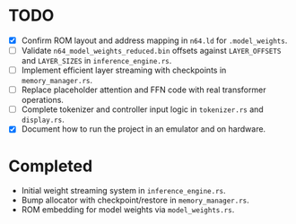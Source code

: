 # TODO

- [x] Confirm ROM layout and address mapping in `n64.ld` for `.model_weights`.
- [ ] Validate `n64_model_weights_reduced.bin` offsets against `LAYER_OFFSETS` and `LAYER_SIZES` in `inference_engine.rs`.
- [ ] Implement efficient layer streaming with checkpoints in `memory_manager.rs`.
- [ ] Replace placeholder attention and FFN code with real transformer operations.
- [ ] Complete tokenizer and controller input logic in `tokenizer.rs` and `display.rs`.
- [x] Document how to run the project in an emulator and on hardware.

# Completed

- Initial weight streaming system in `inference_engine.rs`.
- Bump allocator with checkpoint/restore in `memory_manager.rs`.
- ROM embedding for model weights via `model_weights.rs`.
